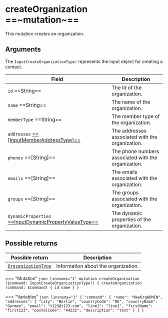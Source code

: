 # createOrganization ==~mutation~==

This mutation creates an organization.

## Arguments

The `InputCreateOrganizationType!` represents the input object for creating a contact.

| Field                                                                                 | Description                                           |
|---------------------------------------------------------------------------------------|-------------------------------------------------------|
| `id`  ==String==                                                                      | The Id of the organization.                           |
| `name`  ==String==                                                                    | The name of the organization.                         |
| `memberType`  ==String==                                                              | The member type of the organization.                  |
| `addresses` [ ==[InputMemberAddressType]== ](../Objects/InputMemberAddressType.md)    | The addresses associated with the organization.       |
| `phones`  ==[String]==                                                                | The phone numbers associated with the organization.   |
| `emails`  ==[String]==                                                                | The emails associated with the organization.          |
| `groups`  ==[String]==                                                                | The groups associated with the organization.          |
| `dynamicProperties` [ ==InputDynamicPropertyValueType== ](../Objects/InputDynamicPropertyValueType.md) | The dynamic properties of the organization. |

## Possible returns

| Possible return                                          	| Description                                         	|
|---------------------------------------------------------	|-----------------------------------------------------	|
| [`OrgzanizationType`](../Objects/OrganizationType.md)     | Information about the organization.                	|


=== "Mutation"
    ```json linenums="1"
    mutation createOrganization  ($command: InputCreateOrganizationType!) {
      createOrganization (command: $command) {
        id
        name
      }
    }
    ```

=== "Variables"
    ```json linenums="1"
    {
      "command": {
        "name": "NewOrgADMIN",
        "addresses": {
          "city": "Berlin",
          "countryCode": "DE",
          "countryName": "German",
          "email": "t123@t123.com",
          "line1": "line1",
          "firstName": "first123",
          "postalCode": "44232",
          "description": "test"
        }
      }
    }
    ```
